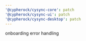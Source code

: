 ```yaml
---
'@cypherock/cysync-core': patch
'@cypherock/cysync-ui': patch
'@cypherock/cysync-desktop': patch
---
```


onboarding error handling
